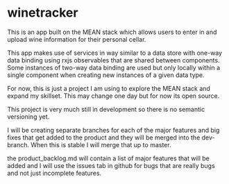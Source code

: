 # winetracker
This is an app built on the MEAN stack which allows users to enter in and upload wine information for their personal cellar.

This app makes use of services in way similar to a data store with one-way data binding using rxjs observables that are shared between components.  Some instances of two-way data binding are used but only locally within a single component when creating new instances of a given data type. 

For now, this is just a project I am using to explore the MEAN stack and expand my skillset.  This may change one day but for now its open source.  

This project is very much still in development so there is no semantic versioning yet. 

I will be creating separate branches for each of the major features and big fixes that get added to the product and they will be merged into the dev-branch.  When this is stable I will merge that up to master.  

the product_backlog.md will contain a list of major features that will be added and I will use the issues tab in github for bugs that are really bugs and not just incomplete features.
